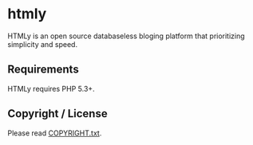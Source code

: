 htmly
=====

HTMLy is an open source databaseless bloging platform that prioritizing simplicity and speed.

Requirements
------------

HTMLy requires PHP 5.3+.

Copyright / License
-------------------

Please read [COPYRIGHT.txt](https://github.com/danpros/htmly/blob/master/COPYRIGHT.txt).
